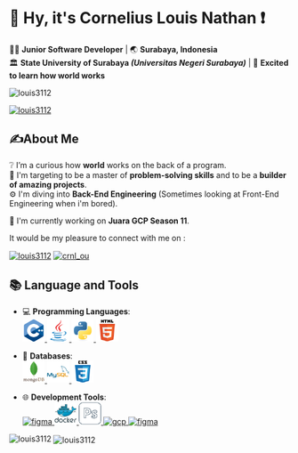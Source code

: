 # :wave: Hy, it's Cornelius Louis Nathan :exclamation:

:man_in_tuxedo: **Junior Software Developer** | :earth_asia: **Surabaya, Indonesia**  
:classical_building: **State University of Surabaya *(Universitas Negeri Surabaya)*** | :star_struck: **Excited to learn how world works**  
<p align="left"> <img src="https://komarev.com/ghpvc/?username=louis3112&label=Profile%20views&color=0e75b6&style=flat" alt="louis3112" /> </p>
<p align="left"> <a href="https://github.com/ryo-ma/github-profile-trophy"><img src="https://github-profile-trophy.vercel.app/?username=louis3112" alt="louis3112" /></a> </p>

## :writing_hand:**About Me**  
:grey_question: I’m a curious how **world** works on the back of a program.  
:dart: I'm targeting to be a master of **problem-solving skills** and to be a **builder of amazing projects**.  
:gear: I'm diving into **Back-End Engineering** (Sometimes looking at Front-End Engineering when i'm bored).

:telescope: I'm currently working on **Juara GCP Season 11**. 

It would be my pleasure to connect with me on : 

   <a href="https://linkedin.com/in/louis3112" target="blank"><img align="center" src="https://raw.githubusercontent.com/rahuldkjain/github-profile-readme-generator/master/src/images/icons/Social/linked-in-alt.svg" alt="louis3112" height="30" width="40" /></a>
   <a href="https://instagram.com/crnl_ou" target="blank"><img align="center" src="https://raw.githubusercontent.com/rahuldkjain/github-profile-readme-generator/master/src/images/icons/Social/instagram.svg" alt="crnl_ou" height="30" width="40" /></a>

## :books: **Language and Tools**  
- :computer: **Programming Languages**:  
  <a href="https://www.w3schools.com/cpp/" target="_blank" rel="noreferrer"> <img src="https://raw.githubusercontent.com/devicons/devicon/master/icons/cplusplus/cplusplus-original.svg" alt="cplusplus" width="40" height="40"/> </a>
  <a href="https://www.java.com" target="_blank" rel="noreferrer"> <img src="https://raw.githubusercontent.com/devicons/devicon/master/icons/java/java-original.svg" alt="java" width="40" height="40"/> </a>
  <a href="https://www.python.org" target="_blank" rel="noreferrer"> <img src="https://raw.githubusercontent.com/devicons/devicon/master/icons/python/python-original.svg" alt="python" width="40" height="40"/> </a> 
  <a href="https://www.w3.org/html/" target="_blank" rel="noreferrer"> <img src="https://raw.githubusercontent.com/devicons/devicon/master/icons/html5/html5-original-wordmark.svg" alt="html5" width="40" height="40"/> </a>
  
- :file_folder: **Databases**:  
  <a href="https://www.mongodb.com/" target="_blank" rel="noreferrer"> <img src="https://raw.githubusercontent.com/devicons/devicon/master/icons/mongodb/mongodb-original-wordmark.svg" alt="mongodb" width="40" height="40"/> </a>
  <a href="https://www.mysql.com/" target="_blank" rel="noreferrer"> <img src="https://raw.githubusercontent.com/devicons/devicon/master/icons/mysql/mysql-original-wordmark.svg" alt="mysql" width="40" height="40"/> </a>
  <a href="https://www.w3schools.com/css/" target="_blank" rel="noreferrer"> <img src="https://raw.githubusercontent.com/devicons/devicon/master/icons/css3/css3-original-wordmark.svg" alt="css3" width="40" height="40"/> </a>
  
- 🌐 **Development Tools**:  
  <a href="https://www.figma.com/" target="_blank" rel="noreferrer"> <img src="https://www.vectorlogo.zone/logos/figma/figma-icon.svg" alt="figma" width="40" height="40"/> </a>
  <a href="https://www.docker.com/" target="_blank" rel="noreferrer"> <img src="https://raw.githubusercontent.com/devicons/devicon/master/icons/docker/docker-original-wordmark.svg" alt="docker" width="40" height="40"/> </a>
  <a href="https://www.photoshop.com/en" target="_blank" rel="noreferrer"> <img src="https://raw.githubusercontent.com/devicons/devicon/master/icons/photoshop/photoshop-line.svg" alt="photoshop" width="40" height="40"/> </a>
  <a href="https://cloud.google.com" target="_blank" rel="noreferrer"> <img src="https://www.vectorlogo.zone/logos/google_cloud/google_cloud-icon.svg" alt="gcp" width="40" height="40"/> </a>
  <a href="https://www.figma.com/" target="_blank" rel="noreferrer"> <img src="https://www.vectorlogo.zone/logos/figma/figma-icon.svg" alt="figma" width="40" height="40"/> </a>


<p><img align="left" src="https://github-readme-stats.vercel.app/api/top-langs?username=louis3112&show_icons=true&locale=en&layout=compact" alt="louis3112" /></p>

<p>&nbsp;<img align="center" src="https://github-readme-stats.vercel.app/api?username=louis3112&show_icons=true&locale=en" alt="louis3112" /></p>


